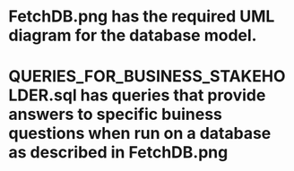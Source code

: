 ## <Submitted as part of Exercise for applying to FETCH_Data_Analyst_Intern position>

# FetchDB.png has the required UML diagram for the database model.
# QUERIES_FOR_BUSINESS_STAKEHOLDER.sql has queries that provide answers to specific buiness questions when run on a database as described in FetchDB.png

